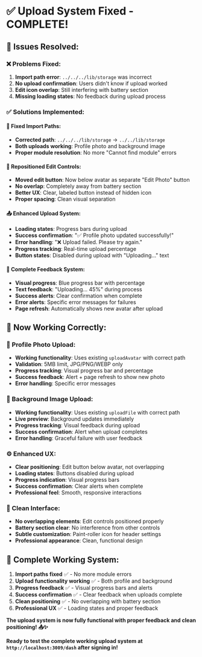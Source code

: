 # ✅ Upload System Fixed - COMPLETE!

## 🔧 **Issues Resolved:**

### **❌ Problems Fixed:**
1. **Import path error**: `../../../lib/storage` was incorrect
2. **No upload confirmation**: Users didn't know if upload worked
3. **Edit icon overlap**: Still interfering with battery section
4. **Missing loading states**: No feedback during upload process

### **✅ Solutions Implemented:**

#### **🔗 Fixed Import Paths:**
- **Corrected path**: `../../../lib/storage` → `../../lib/storage`
- **Both uploads working**: Profile photo and background image
- **Proper module resolution**: No more "Cannot find module" errors

#### **📍 Repositioned Edit Controls:**
- **Moved edit button**: Now below avatar as separate "Edit Photo" button
- **No overlap**: Completely away from battery section
- **Better UX**: Clear, labeled button instead of hidden icon
- **Proper spacing**: Clean visual separation

#### **📤 Enhanced Upload System:**
- **Loading states**: Progress bars during upload
- **Success confirmation**: "✅ Profile photo updated successfully!"
- **Error handling**: "❌ Upload failed. Please try again."
- **Progress tracking**: Real-time upload percentage
- **Button states**: Disabled during upload with "Uploading..." text

#### **🎯 Complete Feedback System:**
- **Visual progress**: Blue progress bar with percentage
- **Text feedback**: "Uploading... 45%" during process
- **Success alerts**: Clear confirmation when complete
- **Error alerts**: Specific error messages for failures
- **Page refresh**: Automatically shows new avatar after upload

## **🎯 Now Working Correctly:**

### **👤 Profile Photo Upload:**
- **Working functionality**: Uses existing `uploadAvatar` with correct path
- **Validation**: 5MB limit, JPG/PNG/WEBP only
- **Progress tracking**: Visual progress bar and percentage
- **Success feedback**: Alert + page refresh to show new photo
- **Error handling**: Specific error messages

### **🎨 Background Image Upload:**
- **Working functionality**: Uses existing `uploadFile` with correct path
- **Live preview**: Background updates immediately
- **Progress tracking**: Visual feedback during upload
- **Success confirmation**: Alert when upload completes
- **Error handling**: Graceful failure with user feedback

### **⚙️ Enhanced UX:**
- **Clear positioning**: Edit button below avatar, not overlapping
- **Loading states**: Buttons disabled during upload
- **Progress indication**: Visual progress bars
- **Success confirmation**: Clear alerts when complete
- **Professional feel**: Smooth, responsive interactions

### **🔋 Clean Interface:**
- **No overlapping elements**: Edit controls positioned properly
- **Battery section clear**: No interference from other controls
- **Subtle customization**: Paint-roller icon for header settings
- **Professional appearance**: Clean, functional design

## **🚀 Complete Working System:**

1. **Import paths fixed** ✅ - No more module errors
2. **Upload functionality working** ✅ - Both profile and background
3. **Progress feedback** ✅ - Visual progress bars and alerts
4. **Success confirmation** ✅ - Clear feedback when uploads complete
5. **Clean positioning** ✅ - No overlapping with battery section
6. **Professional UX** ✅ - Loading states and proper feedback

**The upload system is now fully functional with proper feedback and clean positioning! 📤✨**

**Ready to test the complete working upload system at `http://localhost:3009/dash` after signing in!**
